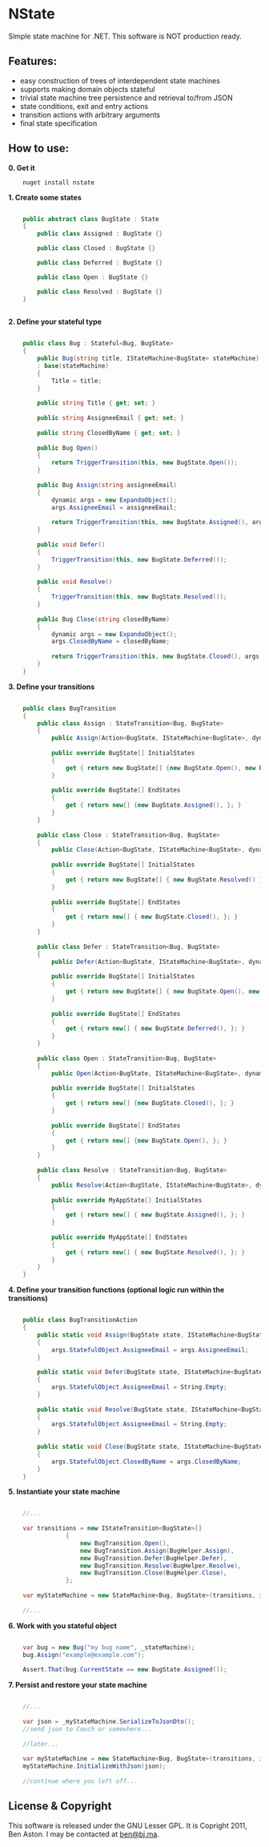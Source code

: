 NState
=====

Simple state machine for .NET. This software is NOT production ready.

Features:
--------

 - easy construction of trees of interdependent state machines
 - supports making domain objects stateful
 - trivial state machine tree persistence and retrieval to/from JSON
 - state conditions, exit and entry actions
 - transition actions with arbitrary arguments
 - final state specification

How to use:
--------

**0. Get it**

```shell
	nuget install nstate
```

**1. Create some states**

```C#

	public abstract class BugState : State
	{
		public class Assigned : BugState {}

 		public class Closed : BugState {}

 		public class Deferred : BugState {}

  		public class Open : BugState {}

 		public class Resolved : BugState {}
	}
    
```

**2. Define your stateful type**

```C#

	public class Bug : Stateful<Bug, BugState>
	{
		public Bug(string title, IStateMachine<BugState> stateMachine)
		: base(stateMachine)
		{
			Title = title;
		}
		
		public string Title { get; set; }
		
		public string AssigneeEmail { get; set; }
		
		public string ClosedByName { get; set; }
		
		public Bug Open()
		{
			return TriggerTransition(this, new BugState.Open());
		}
        
		public Bug Assign(string assigneeEmail)
		{
			dynamic args = new ExpandoObject();
			args.AssigneeEmail = assigneeEmail;
			
			return TriggerTransition(this, new BugState.Assigned(), args);
		}
		
		public void Defer()
		{
			TriggerTransition(this, new BugState.Deferred());
		}
		
		public void Resolve()
		{
			TriggerTransition(this, new BugState.Resolved());
		}
		
		public Bug Close(string closedByName)
		{
			dynamic args = new ExpandoObject();
			args.ClosedByName = closedByName;
		
			return TriggerTransition(this, new BugState.Closed(), args);
		}
	}

```

**3. Define your transitions**

```C#

	public class BugTransition
	{
		public class Assign : StateTransition<Bug, BugState>
		{
			public Assign(Action<BugState, IStateMachine<BugState>, dynamic> transitionAction = null) : base(transitionAction) { }
			
			public override BugState[] InitialStates
			{
				get { return new BugState[] {new BugState.Open(), new BugState.Assigned(), }; }
			}
			
			public override BugState[] EndStates
			{
				get { return new[] {new BugState.Assigned(), }; }
			}
		}
		
		public class Close : StateTransition<Bug, BugState>
		{
			public Close(Action<BugState, IStateMachine<BugState>, dynamic> transitionAction = null) : base(transitionAction) { }
			
			public override BugState[] InitialStates
			{
				get { return new BugState[] { new BugState.Resolved() }; }
			}
			
			public override BugState[] EndStates
			{
				get { return new[] { new BugState.Closed(), }; }
			}
		}
			
		public class Defer : StateTransition<Bug, BugState>
		{
			public Defer(Action<BugState, IStateMachine<BugState>, dynamic> transitionAction = null) : base(transitionAction) { }
			
			public override BugState[] InitialStates
			{
				get { return new BugState[] { new BugState.Open(), new BugState.Assigned() }; }
			}
			
			public override BugState[] EndStates
			{
				get { return new[] { new BugState.Deferred(), }; }
			}
		}
		
		public class Open : StateTransition<Bug, BugState>
		{
			public Open(Action<BugState, IStateMachine<BugState>, dynamic> transitionAction = null) : base(transitionAction) { }
			
			public override BugState[] InitialStates
			{
				get { return new[] {new BugState.Closed(), }; }
			}
			
			public override BugState[] EndStates
			{
				get { return new[] {new BugState.Open(), }; }
			}
		}
		
		public class Resolve : StateTransition<Bug, BugState>
		{
			public Resolve(Action<BugState, IStateMachine<BugState>, dynamic> transitionAction = null) : base(transitionAction) { }
			
			public override MyAppState[] InitialStates
			{
				get { return new[] { new BugState.Assigned(), }; }
			}
			
			public override MyAppState[] EndStates
			{
				get { return new[] { new BugState.Resolved(), }; }			
			}
		}
	}

```

**4. Define your transition functions (optional logic run within the transitions)**

```C#

	public class BugTransitionAction
	{
		public static void Assign(BugState state, IStateMachine<BugState> stateMachine, dynamic args)
		{
			args.StatefulObject.AssigneeEmail = args.AssigneeEmail;
		}
		
		public static void Defer(BugState state, IStateMachine<BugState> stateMachine, dynamic args)
		{
			args.StatefulObject.AssigneeEmail = String.Empty;
		}
		
		public static void Resolve(BugState state, IStateMachine<BugState> stateMachine, dynamic args)
		{
			args.StatefulObject.AssigneeEmail = String.Empty;
		}
		
		public static void Close(BugState state, IStateMachine<BugState> stateMachine, dynamic args)
		{
			args.StatefulObject.ClosedByName = args.ClosedByName;
		}
	}

```

**5. Instantiate your state machine**


```C#

	//...
	
	var transitions = new IStateTransition<BugState>[]
				{
					new BugTransition.Open(),
					new BugTransition.Assign(BugHelper.Assign),
					new BugTransition.Defer(BugHelper.Defer),
					new BugTransition.Resolve(BugHelper.Resolve),
					new BugTransition.Close(BugHelper.Close),
				};	
	
	var myStateMachine = new StateMachine<Bug, BugState>(transitions, initialState:new BugState.Open());
	
	//...

```


**6. Work with you stateful object**


```C#

	var bug = new Bug("my bug name", _stateMachine);	
	bug.Assign("example@example.com");
	
	Assert.That(bug.CurrentState == new BugState.Assigned());

```

**7. Persist and restore your state machine**


```C#

	//...
	
	var json = _myStateMachine.SerializeToJsonDto();
	//send json to Couch or somewhere...
	
	//later...
	
	var myStateMachine = new StateMachine<Bug, BugState>(transitions, initialState:new BugState.Open());
	myStateMachine.InitializeWithJson(json);
	
	//continue where you left off...

```


License & Copyright
--------

This software is released under the GNU Lesser GPL. It is Copright 2011, Ben Aston. I may be contacted at ben@bj.ma.

